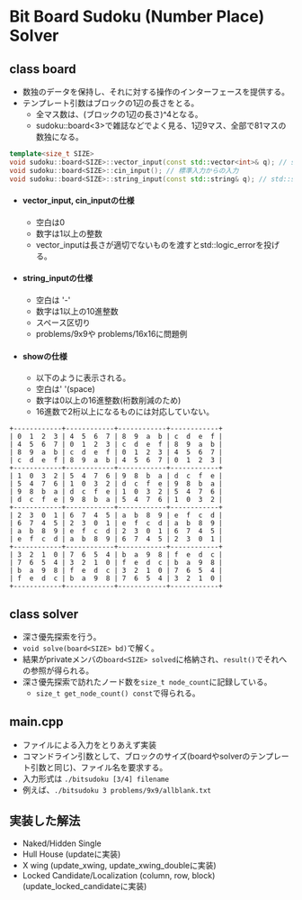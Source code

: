 # Bit Board Sudoku (Number Place) Solver

## class board
- 数独のデータを保持し、それに対する操作のインターフェースを提供する。
- テンプレート引数はブロックの1辺の長さをとる。
  - 全マス数は、(ブロックの1辺の長さ)^4となる。
  - sudoku::board<3>で雑誌などでよく見る、1辺9マス、全部で81マスの数独になる。

``` C++
template<size_t SIZE>
void sudoku::board<SIZE>::vector_input(const std::vector<int>& q); // std::vectorによるデータ入力
void sudoku::board<SIZE>::cin_input(); // 標準入力からの入力
void sudoku::board<SIZE>::string_input(const std::string& q); // std::stringによる入力
```

- #### vector_input, cin_inputの仕様
  - 空白は0
  - 数字は1以上の整数
  - vector_inputは長さが適切でないものを渡すとstd::logic_errorを投げる。

- #### string_inputの仕様
  - 空白は '-'
  - 数字は1以上の10進整数
  - スペース区切り
  - problems/9x9や problems/16x16に問題例

- #### showの仕様
  - 以下のように表示される。
  - 空白は' '(space)
  - 数字は0以上の16進整数(桁数削減のため)
  - 16進数で2桁以上になるものには対応していない。

```
+------------+------------+------------+------------+
| 0  1  2  3 | 4  5  6  7 | 8  9  a  b | c  d  e  f |
| 4  5  6  7 | 0  1  2  3 | c  d  e  f | 8  9  a  b |
| 8  9  a  b | c  d  e  f | 0  1  2  3 | 4  5  6  7 |
| c  d  e  f | 8  9  a  b | 4  5  6  7 | 0  1  2  3 |
+------------+------------+------------+------------+
| 1  0  3  2 | 5  4  7  6 | 9  8  b  a | d  c  f  e |
| 5  4  7  6 | 1  0  3  2 | d  c  f  e | 9  8  b  a |
| 9  8  b  a | d  c  f  e | 1  0  3  2 | 5  4  7  6 |
| d  c  f  e | 9  8  b  a | 5  4  7  6 | 1  0  3  2 |
+------------+------------+------------+------------+
| 2  3  0  1 | 6  7  4  5 | a  b  8  9 | e  f  c  d |
| 6  7  4  5 | 2  3  0  1 | e  f  c  d | a  b  8  9 |
| a  b  8  9 | e  f  c  d | 2  3  0  1 | 6  7  4  5 |
| e  f  c  d | a  b  8  9 | 6  7  4  5 | 2  3  0  1 |
+------------+------------+------------+------------+
| 3  2  1  0 | 7  6  5  4 | b  a  9  8 | f  e  d  c |
| 7  6  5  4 | 3  2  1  0 | f  e  d  c | b  a  9  8 |
| b  a  9  8 | f  e  d  c | 3  2  1  0 | 7  6  5  4 |
| f  e  d  c | b  a  9  8 | 7  6  5  4 | 3  2  1  0 |
+------------+------------+------------+------------+
```

## class solver
- 深さ優先探索を行う。
- `void solve(board<SIZE> bd)`で解く。
- 結果がprivateメンバの`board<SIZE> solved`に格納され、`result()`でそれへの参照が得られる。
- 深さ優先探索で訪れたノード数を`size_t node_count`に記録している。
  - `size_t get_node_count() const`で得られる。

## main.cpp
- ファイルによる入力をとりあえず実装
- コマンドライン引数として、ブロックのサイズ(boardやsolverのテンプレート引数と同じ)、ファイル名を要求する。
- 入力形式は `./bitsudoku [3/4] filename`
- 例えば、`./bitsudoku 3 problems/9x9/allblank.txt`

## 実装した解法
- Naked/Hidden Single
- Hull House (updateに実装)
- X wing (update_xwing, update_xwing_doubleに実装)
- Locked Candidate/Localization (column, row, block) (update_locked_candidateに実装)
